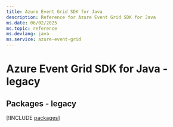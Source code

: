 ```yaml
---
title: Azure Event Grid SDK for Java
description: Reference for Azure Event Grid SDK for Java
ms.date: 06/02/2025
ms.topic: reference
ms.devlang: java
ms.service: azure-event-grid
---
```

# Azure Event Grid SDK for Java - legacy
## Packages - legacy
[!INCLUDE [packages](event-grid-index.md)]